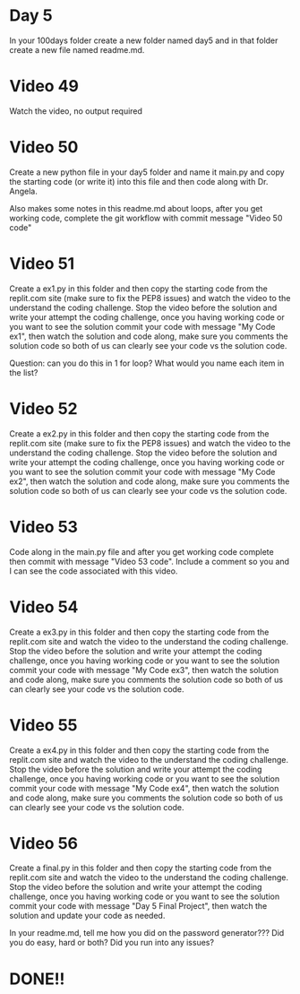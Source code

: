 # Day 5
In your 100days folder create a new folder named day5 and in that folder create a new file named readme.md.

# Video 49
Watch the video, no output required

# Video 50
Create a new python file in your day5 folder and name it main.py and copy the starting code (or write it) into this file and then code along with Dr. Angela.  

Also makes some notes in this readme.md about loops, after you get working code, complete the git workflow with commit message "Video 50 code"

# Video 51
Create a ex1.py in this folder and then copy the starting code from the replit.com site (make sure to fix the PEP8 issues) and watch the video to the understand the coding challenge. Stop the video before the solution and write your attempt the coding challenge, once you having working code or you want to see the solution commit your code with message "My Code ex1", then watch the solution and code along, make sure you comments the solution code so both of us can clearly see your code vs the solution code. 

Question: can you do this in 1 for loop? What would you name each item in the list?

# Video 52
Create a ex2.py in this folder and then copy the starting code from the replit.com site (make sure to fix the PEP8 issues) and watch the video to the understand the coding challenge. Stop the video before the solution and write your attempt the coding challenge, once you having working code or you want to see the solution commit your code with message "My Code ex2", then watch the solution and code along, make sure you comments the solution code so both of us can clearly see your code vs the solution code.



# Video 53
Code along in the main.py file and after you get working code complete then commit with message "Video 53 code". Include a comment so you and I can see the code associated with this video.

# Video 54
Create a ex3.py in this folder and then copy the starting code from the replit.com site and watch the video to the understand the coding challenge. Stop the video before the solution and write your attempt the coding challenge, once you having working code or you want to see the solution commit your code with message "My Code ex3", then watch the solution and code along, make sure you comments the solution code so both of us can clearly see your code vs the solution code.

# Video 55
Create a ex4.py in this folder and then copy the starting code from the replit.com site and watch the video to the understand the coding challenge. Stop the video before the solution and write your attempt the coding challenge, once you having working code or you want to see the solution commit your code with message "My Code ex4", then watch the solution and code along, make sure you comments the solution code so both of us can clearly see your code vs the solution code.

# Video 56 
Create a final.py in this folder and then copy the starting code from the replit.com site and watch the video to the understand the coding challenge. Stop the video before the solution and write your attempt the coding challenge, once you having working code or you want to see the solution commit your code with message "Day 5 Final Project", then watch the solution and update your code as needed.

In your readme.md, tell me how you did on the password generator??? Did you do easy, hard or both? Did you run into any issues?  

# DONE!!
